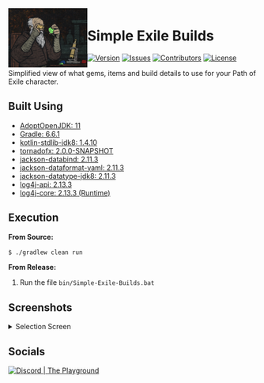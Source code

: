 <img src="./logo.png" align="left" width="160" height="120" alt="Simple Exile Builds Logo"/>

# Simple Exile Builds
[![Version](https://img.shields.io/github/tag-pre/Macro303/Simple-Exile-Builds.svg?label=version&style=flat-square)](https://github.com/Macro303/Simple-Exile-Builds/releases)
[![Issues](https://img.shields.io/github/issues/Macro303/Simple-Exile-Builds.svg?style=flat-square)](https://github.com/Macro303/Simple-Exile-Builds/issues)
[![Contributors](https://img.shields.io/github/contributors/Macro303/Simple-Exile-Builds.svg?style=flat-square)](https://github.com/Macro303/Simple-Exile-Builds/graphs/contributors)
[![License](https://img.shields.io/github/license/Macro303/Simple-Exile-Builds.svg?style=flat-square)](https://opensource.org/licenses/MIT)

Simplified view of what gems, items and build details to use for your Path of Exile character.

## Built Using
- [AdoptOpenJDK: 11](https://adoptopenjdk.net/)
- [Gradle: 6.6.1](https://gradle.org/)
- [kotlin-stdlib-jdk8: 1.4.10](https://kotlinlang.org/)
- [tornadofx: 2.0.0-SNAPSHOT](https://github.com/edvin/tornadofx)
- [jackson-databind: 2.11.3](https://github.com/FasterXML/jackson)
- [jackson-dataformat-yaml: 2.11.3](https://github.com/FasterXML/jackson-dataformats-text)
- [jackson-datatype-jdk8: 2.11.3](https://github.com/FasterXML/jackson-modules-java8)
- [log4j-api: 2.13.3](https://logging.apache.org/log4j/2.x/)
- [log4j-core: 2.13.3 (Runtime)](https://logging.apache.org/log4j/2.x/)

## Execution
**From Source:**
```bash
$ ./gradlew clean run
```
**From Release:**
1. Run the file `bin/Simple-Exile-Builds.bat`

## Screenshots
<details>
  <summary>Selection Screen</summary>
  <img src="./resources/docs/Screen-1-Light.png" align="left" width="300" height="330" alt="Selection Screen - Light"/>
  <img src="./resources/docs/Screen-1-Dark.png" align="left" width="300" height="330" alt="Selection Screen - Dark"/>
  <br /><br /><br /><br /><br /><br /><br /><br /><br /><br /><br /><br /><br /><br />
</details>

## Socials
[![Discord | The Playground](https://discord.com/api/v6/guilds/618581423070117932/widget.png?style=banner2)](https://discord.gg/nqGMeGg)
